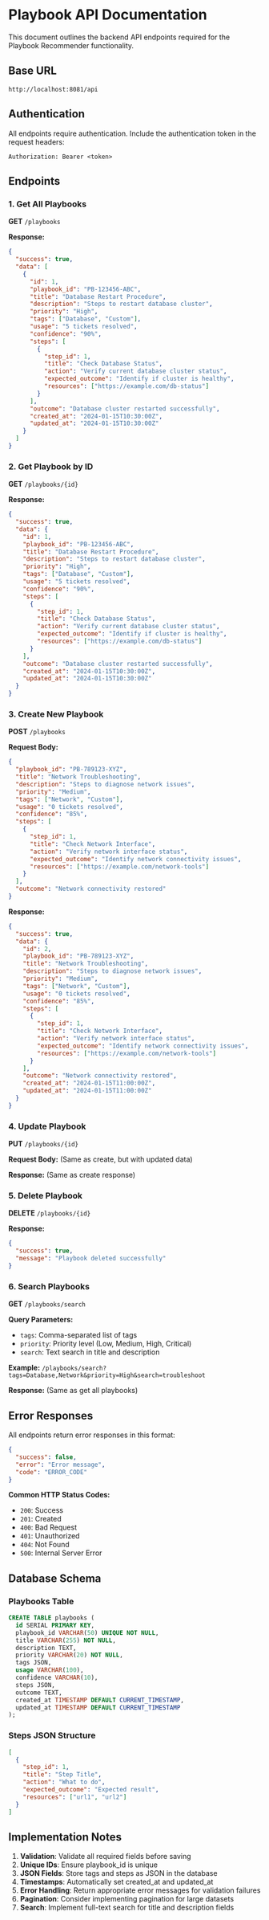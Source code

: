 # Playbook API Documentation

This document outlines the backend API endpoints required for the Playbook Recommender functionality.

## Base URL
```
http://localhost:8081/api
```

## Authentication
All endpoints require authentication. Include the authentication token in the request headers:
```
Authorization: Bearer <token>
```

## Endpoints

### 1. Get All Playbooks
**GET** `/playbooks`

**Response:**
```json
{
  "success": true,
  "data": [
    {
      "id": 1,
      "playbook_id": "PB-123456-ABC",
      "title": "Database Restart Procedure",
      "description": "Steps to restart database cluster",
      "priority": "High",
      "tags": ["Database", "Custom"],
      "usage": "5 tickets resolved",
      "confidence": "90%",
      "steps": [
        {
          "step_id": 1,
          "title": "Check Database Status",
          "action": "Verify current database cluster status",
          "expected_outcome": "Identify if cluster is healthy",
          "resources": ["https://example.com/db-status"]
        }
      ],
      "outcome": "Database cluster restarted successfully",
      "created_at": "2024-01-15T10:30:00Z",
      "updated_at": "2024-01-15T10:30:00Z"
    }
  ]
}
```

### 2. Get Playbook by ID
**GET** `/playbooks/{id}`

**Response:**
```json
{
  "success": true,
  "data": {
    "id": 1,
    "playbook_id": "PB-123456-ABC",
    "title": "Database Restart Procedure",
    "description": "Steps to restart database cluster",
    "priority": "High",
    "tags": ["Database", "Custom"],
    "usage": "5 tickets resolved",
    "confidence": "90%",
    "steps": [
      {
        "step_id": 1,
        "title": "Check Database Status",
        "action": "Verify current database cluster status",
        "expected_outcome": "Identify if cluster is healthy",
        "resources": ["https://example.com/db-status"]
      }
    ],
    "outcome": "Database cluster restarted successfully",
    "created_at": "2024-01-15T10:30:00Z",
    "updated_at": "2024-01-15T10:30:00Z"
  }
}
```

### 3. Create New Playbook
**POST** `/playbooks`

**Request Body:**
```json
{
  "playbook_id": "PB-789123-XYZ",
  "title": "Network Troubleshooting",
  "description": "Steps to diagnose network issues",
  "priority": "Medium",
  "tags": ["Network", "Custom"],
  "usage": "0 tickets resolved",
  "confidence": "85%",
  "steps": [
    {
      "step_id": 1,
      "title": "Check Network Interface",
      "action": "Verify network interface status",
      "expected_outcome": "Identify network connectivity issues",
      "resources": ["https://example.com/network-tools"]
    }
  ],
  "outcome": "Network connectivity restored"
}
```

**Response:**
```json
{
  "success": true,
  "data": {
    "id": 2,
    "playbook_id": "PB-789123-XYZ",
    "title": "Network Troubleshooting",
    "description": "Steps to diagnose network issues",
    "priority": "Medium",
    "tags": ["Network", "Custom"],
    "usage": "0 tickets resolved",
    "confidence": "85%",
    "steps": [
      {
        "step_id": 1,
        "title": "Check Network Interface",
        "action": "Verify network interface status",
        "expected_outcome": "Identify network connectivity issues",
        "resources": ["https://example.com/network-tools"]
      }
    ],
    "outcome": "Network connectivity restored",
    "created_at": "2024-01-15T11:00:00Z",
    "updated_at": "2024-01-15T11:00:00Z"
  }
}
```

### 4. Update Playbook
**PUT** `/playbooks/{id}`

**Request Body:** (Same as create, but with updated data)

**Response:** (Same as create response)

### 5. Delete Playbook
**DELETE** `/playbooks/{id}`

**Response:**
```json
{
  "success": true,
  "message": "Playbook deleted successfully"
}
```

### 6. Search Playbooks
**GET** `/playbooks/search`

**Query Parameters:**
- `tags`: Comma-separated list of tags
- `priority`: Priority level (Low, Medium, High, Critical)
- `search`: Text search in title and description

**Example:** `/playbooks/search?tags=Database,Network&priority=High&search=troubleshoot`

**Response:** (Same as get all playbooks)

## Error Responses

All endpoints return error responses in this format:

```json
{
  "success": false,
  "error": "Error message",
  "code": "ERROR_CODE"
}
```

**Common HTTP Status Codes:**
- `200`: Success
- `201`: Created
- `400`: Bad Request
- `401`: Unauthorized
- `404`: Not Found
- `500`: Internal Server Error

## Database Schema

### Playbooks Table
```sql
CREATE TABLE playbooks (
  id SERIAL PRIMARY KEY,
  playbook_id VARCHAR(50) UNIQUE NOT NULL,
  title VARCHAR(255) NOT NULL,
  description TEXT,
  priority VARCHAR(20) NOT NULL,
  tags JSON,
  usage VARCHAR(100),
  confidence VARCHAR(10),
  steps JSON,
  outcome TEXT,
  created_at TIMESTAMP DEFAULT CURRENT_TIMESTAMP,
  updated_at TIMESTAMP DEFAULT CURRENT_TIMESTAMP
);
```

### Steps JSON Structure
```json
[
  {
    "step_id": 1,
    "title": "Step Title",
    "action": "What to do",
    "expected_outcome": "Expected result",
    "resources": ["url1", "url2"]
  }
]
```

## Implementation Notes

1. **Validation**: Validate all required fields before saving
2. **Unique IDs**: Ensure playbook_id is unique
3. **JSON Fields**: Store tags and steps as JSON in the database
4. **Timestamps**: Automatically set created_at and updated_at
5. **Error Handling**: Return appropriate error messages for validation failures
6. **Pagination**: Consider implementing pagination for large datasets
7. **Search**: Implement full-text search for title and description fields

